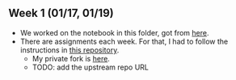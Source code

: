 ## Week 1 (01/17, 01/19)

* We worked on the notebook in this folder, got from [here](https://github.com/CIS-522/course-content/tree/main/W01_Introduction).
* There are assignments each week. For that, I had to follow the instructions in [this repository](https://github.com/CIS-522/homework).
  * My private fork is [here](https://github.com/miltondp/homework).
  * TODO: add the upstream repo URL
  